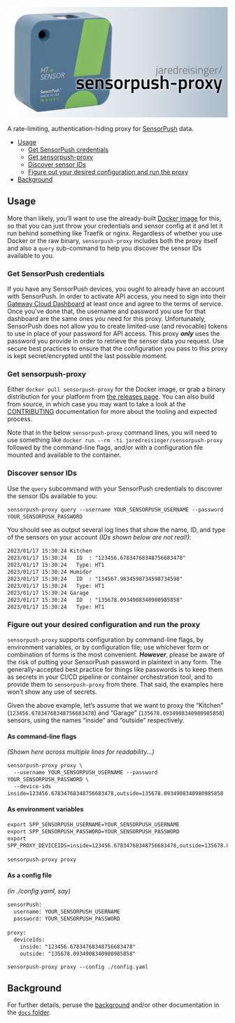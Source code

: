 ![sensorpush-proxy](./docs/sensorpush-proxy-logo.png)

A rate-limiting, authentication-hiding proxy for [SensorPush](https://www.sensorpush.com) data.

<!-- TOC -->

- [Usage](#usage)
    - [Get SensorPush credentials](#get-sensorpush-credentials)
    - [Get sensorpush-proxy](#get-sensorpush-proxy)
    - [Discover sensor IDs](#discover-sensor-ids)
    - [Figure out your desired configuration and run the proxy](#figure-out-your-desired-configuration-and-run-the-proxy)
- [Background](#background)

<!-- /TOC -->

## Usage

More than likely, you’ll want to use the already-built [Docker image](https://hub.docker.com/r/jaredreisinger/sensorpush-proxy) for this, so that you can just throw your credentials and sensor config at it and let it run behind something like Traefik or nginx. Regardless of whether you use Docker or the raw binary, `sensorpush-proxy` includes both the proxy itself and also a `query` sub-command to help you discover the sensor IDs available to you.

### Get SensorPush credentials

If you have any SensorPush devices, you ought to already have an account with SensorPush. In order to activate API access, you need to sign into their [Gateway Cloud Dashboard](https://dashboard.sensorpush.com/) at least once and agree to the terms of service. Once you've done that, the username and password you use for that dashboard are the same ones you need for this proxy. Unfortunately, SensorPush does not allow you to create limited-use (and revocable) tokens to use in place of your password for API access. This proxy _**only**_ uses the password you provide in order to retrieve the sensor data you request. Use secure best practices to ensure that the configuration you pass to this proxy is kept secret/encrypted until the last possible moment.

### Get sensorpush-proxy

Either `docker pull sensorpush-proxy` for the Docker image, or grab a binary distribution for your platform from [the releases page](https://github.com/JaredReisinger/sensorpush-proxy/releases). You can also build from source, in which case you may want to take a look at the [CONTRIBUTING](./CONTRIBUTING.md) documentation for more about the tooling and expected process.

Note that in the below `sensorpush-proxy` command lines, you will need to use something like `docker run --rm -ti jaredreisinger/sensorpush-proxy` followed by the command-line flags, and/or with a configuration file mounted and available to the container.

### Discover sensor IDs

Use the `query` subcommand with your SensorPush credentials to discovrer the sensor IDs available to you:

```
sensorpush-proxy query --username YOUR_SENSORPUSH_USERNAME --password YOUR_SENSORPUSH_PASSWORD
```

You should see as output several log lines that show the name, ID, and type of the sensors on your account _(IDs shown below are not real!)_:

```
2023/01/17 15:30:24 Kitchen
2023/01/17 15:30:24   ID  : "123456.67834768348756683478"
2023/01/17 15:30:24   Type: HT1
2023/01/17 15:30:24 Humidor
2023/01/17 15:30:24   ID  : "134567.9834598734598734598"
2023/01/17 15:30:24   Type: HT1
2023/01/17 15:30:24 Garage
2023/01/17 15:30:24   ID  : "135678.0934908340980985858"
2023/01/17 15:30:24   Type: HT1
```

### Figure out your desired configuration and run the proxy

`sensorpush-proxy` supports configuration by command-line flags, by environment variables, or by configuration file; use whichever form or combination of forms is the most convenient. _**However**_, please be aware of the risk of putting your SensorPush password in plaintext in any form. The generally-accepted best practice for things like passwords is to keep them as secrets in your CI/CD pipeline or container orchestration tool, and to provide them to `sensorpush-proxy` from there. That said, the examples here won’t show any use of secrets.

Given the above example, let’s assume that we want to proxy the “Kitchen” (`123456.67834768348756683478`) and “Garage” (`135678.0934908340980985858`) sensors, using the names “inside” and “outside” respectively.

#### As command-line flags

_(Shown here across multiple lines for readability...)_

```
sensorpush-proxy proxy \
  --username YOUR_SENSORPUSH_USERNAME --password YOUR_SENSORPUSH_PASSWORD \
  --device-ids inside=123456.67834768348756683478,outside=135678.0934908340980985858
```

#### As environment variables

```
export SPP_SENSORPUSH_USERNAME=YOUR_SENSORPUSH_USERNAME
export SPP_SENSORPUSH_PASSWORD=YOUR_SENSORPUSH_PASSWORD
export SPP_PROXY_DEVICEIDS=inside=123456.67834768348756683478,outside=135678.0934908340980985858

sensorpush-proxy proxy
```

#### As a config file

_(in ./config.yaml, say)_

```
sensorPush:
  username: YOUR_SENSORPUSH_USERNAME
  password: YOUR_SENSORPUSH_PASSWORD

proxy:
  deviceIds:
    inside: "123456.67834768348756683478"
    outside: "135678.0934908340980985858"
```

```
sensorpush-proxy proxy --config ./config.yaml
```

## Background

For further details, peruse the [background](./docs/background.md) and/or other documentation in the [`docs` folder](./docs/).
